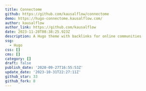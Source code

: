 ```yaml
---
title: Connectome
github: https://github.com/kausalflow/connectome
demo: https://hugo-connectome.kausalflow.com/
author: kausalflow
author_link: https://github.com/kausalflow
date: 2023-11-28T08:38:25.923Z
description: A Hugo theme with backlinks for online communities
ssg:
  - Hugo
css: []
cms: []
category: []
draft: false
publish_date: '2020-09-27T16:55:53Z'
update_date: '2023-10-31T22:27:11Z'
github_star: 33
github_fork: 8
---
```

